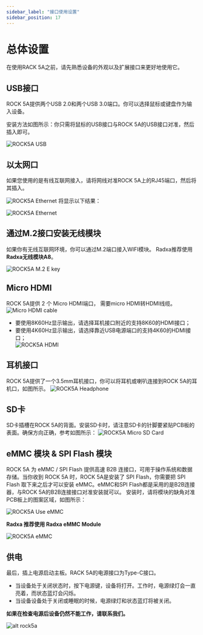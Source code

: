 ```yaml
---
sidebar_label: "接口使用设置"
sidebar_position: 17
---
```


# 总体设置

在使用RACK 5A之前，请先熟悉设备的外观以及扩展接口来更好地使用它。

## USB接口

ROCK 5A提供两个USB 2.0和两个USB 3.0端口。你可以选择鼠标或键盘作为输入设备。

安装方法如图所示：你只需将鼠标的USB接口与ROCK 5A的USB接口对准，然后插入即可。

![ROCK5A USB](/img/rock5a/rock5a_usb.webp)

## 以太网口

如果您使用的是有线互联网接入，请将网线对准ROCK 5A上的RJ45端口，然后将其插入。

![ROCK5A Ethernet](/img/rock5a/rock5a_ethernet_01.webp)
将显示以下结果：

![ROCK5A Ethernet](/img/rock5a/rock5a_ethernet_02.webp)

## 通过M.2接口安装无线模块

如果你有无线互联网环境，你可以通过M.2端口接入WIFI模块。
Radxa推荐使用**Radxa无线模块A8**。

![ROCK5A M.2 E key](/img/rock5a/rock5a_m2.webp)

## Micro HDMI

ROCK 5A提供 2 个 Micro HDMI端口，
需要micro HDMI转HDMI线缆。
![Micro HDMI cable](/img/accessories/micro-hdmi-cable-01.webp)

- 要使用8K60Hz显示输出，请选择耳机接口附近的支持8K60的HDMI接口；
- 要使用4K60Hz显示输出，请选择靠近USB电源端口的支持4K60的HDMI接口；  
  ![ROCK5A HDMI](/img/rock5a/rock5a_hdmi.webp)

## 耳机接口

ROCK 5A提供了一个3.5mm耳机接口，你可以将耳机或喇叭连接到ROCK 5A的耳机口，如图所示。
![ROCK5A Headphone](/img/rock5a/rock5a_headphone.webp)

## SD卡

SD卡插槽在ROCK 5A的背面。安装SD卡时，请注意SD卡的针脚要紧贴PCB板的表面。确保方向正确，参考如图所示：
![ROCK5A Micro SD Card](/img/rock5a/rock5_sd.webp)

## eMMC 模块 & SPI Flash 模块

ROCK 5A 为 eMMC / SPI Flash 提供高速 B2B 连接口，可用于操作系统和数据存储。当你收到 ROCK 5A 时，ROCK 5A是安装了 SPI Flash，你需要把 SPI Flash 取下来之后才可以安装 eMMC。eMMC和SPI Flash都是采用的是B2B连接器，与ROCK 5A的B2B连接接口对准安装就可以。 安装时，请将模块的缺角对准PCB板上的图案区域，如图所示：

![ROCK5A Use eMMC](/img/rock5a/rock5a-use-emmc.webp)

**Radxa 推荐使用 Radxa eMMC Module**

![ROCK5A eMMC](/img/rock5a/rock5a_emmc.webp)

## 供电

最后，插上电源启动主板。RACK 5A的电源接口为Type-C接口。

- 当设备处于关闭状态时，按下电源键，设备将打开。工作时，电源绿灯会一直亮着，而状态蓝灯会闪烁。
- 当设备设备处于关闭或睡眠的时候，电源绿灯和状态蓝灯将被关闭。

**如果在检查电源后设备仍然不能工作，请联系我们。**

![alt rock5a](/img/rock5a/rock5a_power.webp)
